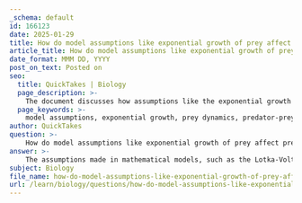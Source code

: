 ```yaml
---
_schema: default
id: 166123
date: 2025-01-29
title: How do model assumptions like exponential growth of prey affect predator-prey dynamics?
article_title: How do model assumptions like exponential growth of prey affect predator-prey dynamics?
date_format: MMM DD, YYYY
post_on_text: Posted on
seo:
  title: QuickTakes | Biology
  page_description: >-
    The document discusses how assumptions like the exponential growth of prey impact predator-prey dynamics, highlighting implications such as population oscillations, stability/instability, carrying capacity considerations, the role of predation, and the challenges of long-term dynamics in ecological modeling.
  page_keywords: >-
    model assumptions, exponential growth, prey dynamics, predator-prey dynamics, Lotka-Volterra equations, population oscillations, stability, instability, carrying capacity, impact of predation, long-term dynamics, ecological interactions, resource limitations, ecological complexities
author: QuickTakes
question: >-
    How do model assumptions like exponential growth of prey affect predator-prey dynamics?
answer: >-
    The assumptions made in mathematical models, such as the Lotka-Volterra equations for predator-prey dynamics, significantly influence the outcomes of these models. One key assumption is the exponential growth of prey populations in the absence of predators. This assumption can have several implications for predator-prey dynamics:\n\n1. **Population Oscillations**: The assumption of exponential growth allows for the modeling of cyclical population dynamics. When prey populations grow exponentially, they can reach high densities, which subsequently leads to an increase in predator populations due to the abundance of food. This can create oscillations where prey populations rise and fall in response to predator populations, and vice versa.\n\n2. **Stability and Instability**: The exponential growth of prey can lead to periods of stability when prey populations are high, but it can also result in instability. If predator populations grow too quickly in response to abundant prey, they may overconsume the prey, leading to a rapid decline in prey numbers. This can cause a subsequent crash in predator populations due to a lack of food, leading to a cycle of boom and bust.\n\n3. **Carrying Capacity**: The assumption of exponential growth does not take into account the carrying capacity of the environment. In reality, resources are limited, and prey populations will eventually stabilize at a certain level due to factors such as food availability, habitat space, and competition. If the model does not incorporate these limiting factors, it may predict unrealistic population sizes and dynamics.\n\n4. **Impact of Predation**: The exponential growth assumption implies that prey populations can grow without constraints until predators exert pressure. This can lead to a misunderstanding of the role of predation in regulating prey populations. In reality, predation is a critical factor that can prevent prey populations from reaching their theoretical maximum growth rates.\n\n5. **Long-term Dynamics**: Over longer time scales, the assumption of exponential growth may not hold true due to environmental changes, disease, or other ecological interactions. This can lead to shifts in predator-prey dynamics that are not captured by models relying solely on exponential growth assumptions.\n\nIn summary, while the assumption of exponential growth of prey populations provides a useful simplification for understanding predator-prey dynamics, it can also lead to oversimplified predictions that do not account for ecological complexities such as carrying capacity, resource limitations, and the effects of predation. Understanding these dynamics requires a more nuanced approach that incorporates these factors into the modeling framework.
subject: Biology
file_name: how-do-model-assumptions-like-exponential-growth-of-prey-affect-predatorprey-dynamics.md
url: /learn/biology/questions/how-do-model-assumptions-like-exponential-growth-of-prey-affect-predatorprey-dynamics
---
```


&nbsp;